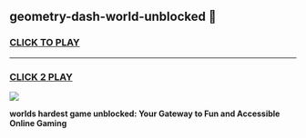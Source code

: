 
## geometry-dash-world-unblocked 👋
<h3>
<a href="https://premium.freeplayer.one?title=geometry-dash-world-unblocked&ref=14F">CLICK TO PLAY</a></h3>
<hr>

<h3>
<a href="https://premium.freeplayer.one?title=geometry-dash-world-unblocked&ref=14F">CLICK 2 PLAY</a>
  
</h3>

<a href="https://premium.freeplayer.one?title=geometry-dash-world-unblocked&ref=12F/"><img src="https://clearcache.store/games.png"></a>


**worlds hardest game unblocked: Your Gateway to Fun and Accessible Online Gaming**
